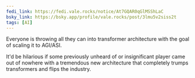 ```yaml
---
fedi_link: https://fedi.vale.rocks/notice/At7GQAR0qGlMSShLaC
bsky_link: https://bsky.app/profile/vale.rocks/post/3lmu5v2siss2t
tags: [AI]
---
```


Everyone is throwing all they can into transformer architecture with the goal of scaling it to AGI/ASI.

It'd be hilarious if some previously unheard of or insignificant player came out of nowhere with a tremendous new architecture that completely trumps transformers and flips the industry.
